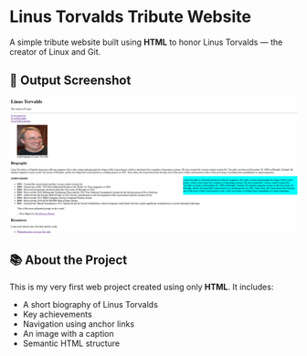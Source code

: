 # Linus Torvalds Tribute Website

A simple tribute website built using **HTML** to honor Linus Torvalds — the creator of Linux and Git.

## 📸 Output Screenshot

![Linus Torvalds Tribute Screenshot](./Screenshot%202025-07-24%20185620.png)

## 📚 About the Project

This is my very first web project created using only **HTML**. It includes:

- A short biography of Linus Torvalds
- Key achievements
- Navigation using anchor links
- An image with a caption
- Semantic HTML structure
